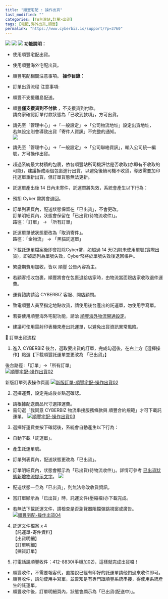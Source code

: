 ```yaml
---
title: "順豐宅配 : 操作出貨"
last_modified: ""
categories: [TW台灣站,訂單>出貨]
tags: [宅配,海外出貨,順豐]
permalink: "https://www.cyberbiz.io/support/?p=3760"
---
```


![](https://www.cyberbiz.io/support/wp-content/uploads/適用站別.png)
[![](https://www.cyberbiz.io/support/wp-content/uploads/台灣站.png)](https://www.cyberbiz.io/support/?page_id=2490)
[![](https://www.cyberbiz.io/support/wp-content/uploads/北美站.png)](https://www.cyberbiz.io/support/?page_id=9206)
**功能說明：**  

* 使用順豐宅配出貨。
* 使用順豐海外宅配出貨。 
* 順豐宅配相關注意事項。
**操作目錄：**

* 訂單出貨流程
注意事項:  

* 順豐不支援離島配送。
* 順豐**僅支援貨到不付款** ，不支援貨到付款。  
請商家確認訂單付款狀態為「已收到款項」，方可出貨。

* 請先至「管理中心」→「一般設定」→「公司物流地址」設定出貨地址，  
若無設定則會導致出貨「寄件人資訊」不完整的通知。  
[![](https://www.cyberbiz.io/support/wp-content/uploads/公司物流地址設置.png)](https://www.cyberbiz.io/support/wp-content/uploads/公司物流地址設置.png)

* 請先至「管理中心」→「一般設定」→「公司聯絡資訊」，輸入公司統一編號，方可操作出貨。
* 超過系統最大材積的包裹，依各順豐站所司機評估是否收取(亦即有不收取的可能)，建議拆成兩個包裹進行出貨，以避免後續司機不收貨，導致需要加印托運單重新出貨，但訂單貨態無法更新。
* 託運單產出後 14 日內未寄件，託運單將失效，系統會產生以下行為： 
* 預扣 Cyber 幣將會退回。
* 訂單列表頁內，配送狀態保留在「已出貨」，不會更改。  
訂單明細頁內，狀態會保留在「已出貨(待物流收件)」。  
路徑：「訂單」 → 「所有訂單」

* 託運單單號狀態更改為「取消寄件」。  
路徑：「金物流」 → 「黑貓託運單」

* 下載託運單檔案後即會扣除Cyber幣，如超過 14 天(2週)未使用單號(實際出貨)，即被認列為單號失效，Cyber幣將於單號失效後退回帳戶。
* 繁盛期費用加收，皆以 順豐 公告內容為主。
* 若顧客拒收包裹，順豐將會在包裹退給店家時，由物流當面跟店家收取退件運費。
* 運費諮詢請洽 CYBERBIZ 客服、開店顧問。
* 致電順豐人員至指定地點收貨，請使用後台產出的託運單，勿使用手寫單。
* 若要使用順豐海外宅配功能，請洽 [順豐海外物流開通設定](https://www.cyberbiz.io/support/?p=8060)。
* 建議可使用雷射印表機來產出託運單，以避免出貨資訊異常風險。

📌 訂單出貨流程  

1. 進入 CYBERBIZ 後台，選取要出貨的訂單，完成勾選後，在右上方【選擇操作】點選【下載順豐託運單並更改為 「已出貨」】   

後台路徑 :「訂單」→「所有訂單」  
[![順豐宅配-操作出貨02](https://www.cyberbiz.io/support/wp-content/uploads/順豐宅配-操作出貨02.png)](https://www.cyberbiz.io/support/wp-content/uploads/順豐宅配-操作出貨02.png)


新版訂單列表操作頁面 [![新版訂單-順豐宅配-操作出貨02](https://www.cyberbiz.io/support/wp-content/uploads/新版訂單-順豐宅配-操作出貨02.png)](https://www.cyberbiz.io/support/wp-content/uploads/新版訂單-順豐宅配-操作出貨02.png)



2. 選擇運費，設定完成後並點選確認。  

* 請根據配送商品尺寸選擇運費。
* 需勾選「我同意 CYBERBIZ 物流串接服務條款與 順豐合約規範」才可下載託運單。
[![順豐宅配-操作出貨03](https://www.cyberbiz.io/support/wp-content/uploads/順豐宅配-操作出貨03.png)](https://www.cyberbiz.io/support/wp-content/uploads/順豐宅配-操作出貨03.png)



3. 選擇好運費並按下確認後，系統會自動產生以下行為：  

* 自動下載「託運單」。
* 產生託運單號。
* 訂單列表頁內，配送狀態更改為「已出貨」。
* 訂單明細頁內，狀態會顯示為「已出貨(待物流收件)」。詳情可參考 [已出貨狀態新增物流提示文字](https://www.cyberbiz.io/support/?p=48029)。
![](https://www.cyberbiz.io/support/wp-content/uploads/fountain-pen.png)  


* 配送狀態一旦為「已出貨」，則無法修改收貨資訊。
* 當訂單顯示為「已出貨」時，託運文件(壓縮檔)亦下載完成。
* 若無法下載託運文件，請檢查是否瀏覽器阻擋彈跳視窗或廣告。
[![順豐宅配-操作出貨04](https://www.cyberbiz.io/support/wp-content/uploads/順豐宅配-操作出貨04.png)](https://www.cyberbiz.io/support/wp-content/uploads/順豐宅配-操作出貨04.png)




4. 託運文件檔案 x 4  
【託運單-寄件資料】  
【出貨明細】  
【訂單明細】  
【揀貨訂單】




5. 打電話請順豐收件：412-8830(手機加02)，這樣就完成出貨囉！  

* 順豐收件，不需要報客代，直接說已經有印好的託運單請他們過來收件即可。
* 順豐收件，請勿使用手寫單，並告知是有專門跟順豐系統串接，得使用系統產生的託運單。
* 順豐收件後，訂單明細頁內，狀態會顯示為「已出貨(配送中)」。



